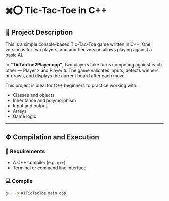 # ✖️⭕ Tic-Tac-Toe in C++

## 📌 Project Description

This is a simple console-based Tic-Tac-Toe game written in C++. One version is for two players, and another version allows playing against a basic AI.

In **"TicTacToe2Player.cpp"**, two players take turns competing against each other — Player `X` and Player `O`.
The game validates inputs, detects winners or draws, and displays the current board after each move.

This project is ideal for C++ beginners to practice working with:
- Classes and objects
- Inheritance and polymorphism
- Input and output
- Arrays
- Game logic

---

## ⚙️ Compilation and Execution

### 🔧 Requirements

- A C++ compiler (e.g. `g++`)
- Terminal or command line interface

### 💻 Compile

```bash
g++ -o KITicTacToe main.cpp
